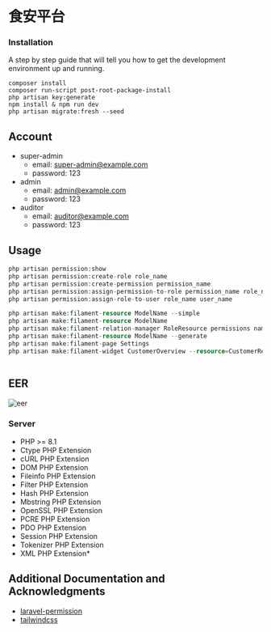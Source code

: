 # 食安平台

### Installation

A step by step guide that will tell you how to get the development environment up and running.

```
composer install
composer run-script post-root-package-install
php artisan key:generate
npm install & npm run dev
php artisan migrate:fresh --seed
```

## Account
- super-admin
    - email: super-admin@example.com
    - password: 123
- admin
    - email: admin@example.com
    - password: 123
- auditor
    - email: auditor@example.com
    - password: 123

## Usage

```php
php artisan permission:show
php artisan permission:create-role role_name
php artisan permission:create-permission permission_name
php artisan permission:assign-permission-to-role permission_name role_name
php artisan permission:assign-role-to-user role_name user_name
```
```php
php artisan make:filament-resource ModelName --simple
php artisan make:filament-resource ModelName
php artisan make:filament-relation-manager RoleResource permissions name
php artisan make:filament-resource ModelName --generate
php artisan make:filament-page Settings
php artisan make:filament-widget CustomerOverview --resource=CustomerResource
```

```php

```

## EER

![eer](https://i.imgur.com/GJEtU09.jpg)

### Server

* PHP >= 8.1
* Ctype PHP Extension
* cURL PHP Extension
* DOM PHP Extension
* Fileinfo PHP Extension
* Filter PHP Extension
* Hash PHP Extension
* Mbstring PHP Extension
* OpenSSL PHP Extension
* PCRE PHP Extension
* PDO PHP Extension
* Session PHP Extension
* Tokenizer PHP Extension
* XML PHP Extension* 

## Additional Documentation and Acknowledgments

- [laravel-permission](https://spatie.be/docs/laravel-permission/v5/introduction)
- [tailwindcss](https://tailwindcss.com/)

